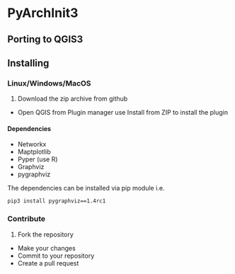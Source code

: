 # PyArchInit3

## Porting to QGIS3

## Installing

### Linux/Windows/MacOS
1. Download the zip archive from github
* Open QGIS from Plugin manager use Install from ZIP to install the plugin

#### Dependencies
* Networkx
* Maptplotlib
* Pyper (use R)
* Graphviz
* pygraphviz

The dependencies can be installed via pip module i.e.

```pip3 install pygraphviz==1.4rc1```

### Contribute
1. Fork the repository
* Make your changes
* Commit to your repository
* Create a pull request

